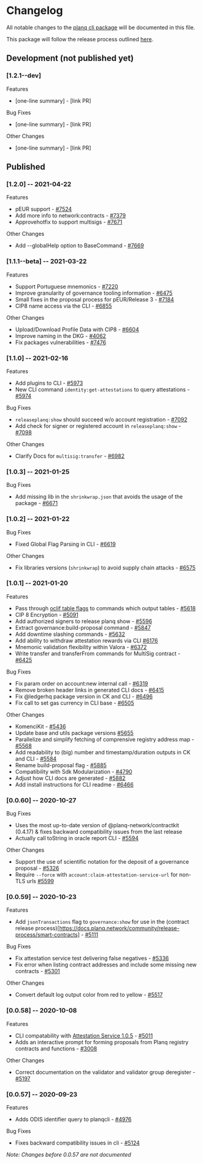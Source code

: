 # Changelog
All notable changes to the [planq cli package](https://www.npmjs.com/package/@planq-network/planqcli) will be documented in this file. 

This package will follow the release process outlined [here](https://docs.planq.network/community/release-process).


## Development (not published yet)
### **[1.2.1--dev]**
Features
- [one-line summary] - [link PR]

Bug Fixes
- [one-line summary] - [link PR]

Other Changes
- [one-line summary] - [link PR]
## Published

### **[1.2.0]** -- 2021-04-22
Features
- pEUR support - [#7524](https://github.com/planq-network/planq-sdk/pull/7524)
- Add more info to network:contracts - [#7379](https://github.com/planq-network/planq-sdk/pull/7379)
- Approvehotfix to support multisigs - [#7671](https://github.com/planq-network/planq-sdk/pull/7671)

Other Changes
- Add --globalHelp option to BaseCommand - [#7669](https://github.com/planq-network/planq-sdk/pull/7669)

### **[1.1.1--beta]** -- 2021-03-22
Features
- Support Portuguese mnemonics - [#7220](https://github.com/planq-network/planq-sdk/pull/7220)
- Improve granularity of governance tooling information - [#6475](https://github.com/planq-network/planq-sdk/pull/6475)
- Small fixes in the proposal process for pEUR/Release 3 - [#7184](https://github.com/planq-network/planq-sdk/pull/7184)
- CIP8 name access via the CLI - [#6855](https://github.com/planq-network/planq-sdk/pull/6855)

Other Changes
- Upload/Download Profile Data with CIP8 - [#6604](https://github.com/planq-network/planq-sdk/pull/6604)
- Improve naming in the DKG  - [#4062](https://github.com/planq-network/planq-sdk/pull/4062)
- Fix packages vulnerabilities - [#7476](https://github.com/planq-network/planq-sdk/pull/7476)

### **[1.1.0]** -- 2021-02-16
Features
- Add plugins to CLI - [#5973](https://github.com/planq-network/planq-sdk/pull/5973)
- New CLI command `identity:get-attestations` to query attestations - [#5974](https://github.com/planq-network/planq-sdk/pull/5974)

Bug Fixes
- `releaseplanq:show` should succeed w/o account registration - [#7092](https://github.com/planq-network/planq-sdk/pull/7092)
- Add check for signer or registered account in `releaseplanq:show` - [#7098](https://github.com/planq-network/planq-sdk/pull/7098)

Other Changes
- Clarify Docs for `multisig:transfer` - [#6982](https://github.com/planq-network/planq-sdk/pull/6982)

### **[1.0.3]** -- 2021-01-25
Bug Fixes
- Add missing lib in the `shrinkwrap.json` that avoids the usage of the package - [#6671](https://github.com/planq-network/planq-sdk/pull/6671)

### **[1.0.2]** -- 2021-01-22
Bug Fixes
- Fixed Global Flag Parsing in CLI - [#6619](https://github.com/planq-network/planq-sdk/pull/6619)

Other Changes
- Fix libraries versions (`shrinkwrap`) to avoid supply chain attacks - [#6575](https://github.com/planq-network/planq-sdk/pull/6575)

### **[1.0.1]** -- 2021-01-20
Features
- Pass through [oclif table flags](https://github.com/oclif/cli-ux#clitable) to commands which output tables - [#5618](https://github.com/planq-network/planq-sdk/pull/5618)
- CIP 8 Encryption - [#5091](https://github.com/planq-network/planq-sdk/pull/5091)
- Add authorized signers to release planq show - [#5596](https://github.com/planq-network/planq-sdk/pull/5596)
- Extract governance:build-proposal command - [#5847](https://github.com/planq-network/planq-sdk/pull/5847)
- Add downtime slashing commands - [#5632](https://github.com/planq-network/planq-sdk/pull/5632)
- Add ability to withdraw attestation rewards via CLI [#6176](https://github.com/planq-network/planq-sdk/pull/6176)
- Mnemonic validation flexibility within Valora - [#6372](https://github.com/planq-network/planq-sdk/pull/6372)
- Write transfer and transferFrom commands for MultiSig contract - [#6425](https://github.com/planq-network/planq-sdk/pull/6425)

Bug Fixes
- Fix param order on account:new internal call - [#6319](https://github.com/planq-network/planq-sdk/pull/6319)
- Remove broken header links in generated CLI docs - [#6415](https://github.com/planq-network/planq-sdk/pull/6415)
- Fix @ledgerhq package version in CK and CLI  - [#6496](https://github.com/planq-network/planq-sdk/pull/6496)
- Fix call to set gas currency in CLI base - [#6505](https://github.com/planq-network/planq-sdk/pull/6505)

Other Changes
- KomenciKit - [#5436](https://github.com/planq-network/planq-sdk/pull/5436)
- Update base and utils package versions [#5655](https://github.com/planq-network/planq-sdk/pull/5655)
- Parallelize and simplify fetching of comprensive registry address map - [#5568](https://github.com/planq-network/planq-sdk/pull/5568)
- Add readability to (big) number and timestamp/duration outputs in CK and CLI - [#5584](https://github.com/planq-network/planq-sdk/pull/5584)
- Rename build-proposal flag - [#5885](https://github.com/planq-network/planq-sdk/pull/5885)
- Compatibility with Sdk Modularization - [#4790](https://github.com/planq-network/planq-sdk/pull/4790)
- Adjust how CLI docs are generated - [#5882](https://github.com/planq-network/planq-sdk/pull/5882)
- Add install instructions for CLI readme - [#6466](https://github.com/planq-network/planq-sdk/pull/6466)

### **[0.0.60]** -- 2020-10-27
Bug Fixes
- Uses the most up-to-date version of @planq-network/contractkit (0.4.17) & fixes backward compatibility issues from the last release
- Actually call toString in oracle report CLI - [#5594](https://github.com/planq-network/planq-sdk/pull/5594)

Other Changes
- Support the use of scientific notation for the deposit of a governance proposal - [#5326](https://github.com/planq-network/planq-sdk/pull/5326)
- Require `--force` with `account:claim-attestation-service-url` for non-TLS urls [#5599](https://github.com/planq-network/planq-sdk/pull/5599)

### **[0.0.59]** -- 2020-10-23
Features
- Add `jsonTransactions` flag to `governance:show` for use in the (contract release process)[https://docs.planq.network/community/release-process/smart-contracts]  - [#5111](https://github.com/planq-network/planq-sdk/pull/5111)

Bug Fixes
- Fix attestation service test delivering false negatives - [#5336](https://github.com/planq-network/planq-sdk/pull/5336)
- Fix error when listing contract addresses and include some missing new contracts - [#5301](https://github.com/planq-network/planq-sdk/pull/5301)

Other Changes
- Convert default log output color from red to yellow - [#5517](https://github.com/planq-network/planq-sdk/pull/5517)


### **[0.0.58]** -- 2020-10-08
Features
- CLI compatability with [Attestation Service 1.0.5](https://github.com/planq-network/planq-sdk/releases/tag/attestation-service-1-0-5) - [#5011](https://github.com/planq-network/planq-sdk/pull/5011)
- Adds an interactive prompt for forming proposals from Planq registry contracts and functions - [#3008](https://github.com/planq-network/planq-sdk/pull/3008)

Other Changes
- Correct documentation on the validator and validator group deregister - [#5197](https://github.com/planq-network/planq-sdk/pull/5197)

### **[0.0.57]** -- 2020-09-23
Features
- Adds ODIS identifier query to planqcli - [#4976](https://github.com/planq-network/planq-sdk/pull/4976)

Bug Fixes
- Fixes backward compatibility issues in cli - [#5124](https://github.com/planq-network/planq-sdk/pull/5124)


_Note: Changes before 0.0.57 are not documented_
